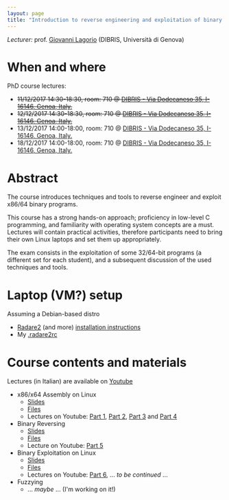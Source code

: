 ```yaml
---
layout: page
title: "Introduction to reverse engineering and exploitation of binary programs"
---
```


*Lecturer:* prof. [Giovanni Lagorio](/people/giovanni_lagorio) (DIBRIS, Università di Genova)

# When and where
PhD course lectures:
- ~~11/12/2017 14:30-18:30, room: 710 @ [DIBRIS - Via Dodecaneso 35, I-16146, Genoa, Italy.](https://www.google.it/maps/place/Via+Dodecaneso,+35,+16146+Genova+GE/@44.403165,8.9696801,17z/data=!3m1!4b1!4m5!3m4!1s0x12d3430b2216399f:0xe215417b3e571fb4!8m2!3d44.403165!4d8.9718688?hl=en)~~
- ~~12/12/2017 14:30-18:30, room: 710 @ [DIBRIS - Via Dodecaneso 35, I-16146, Genoa, Italy.](https://www.google.it/maps/place/Via+Dodecaneso,+35,+16146+Genova+GE/@44.403165,8.9696801,17z/data=!3m1!4b1!4m5!3m4!1s0x12d3430b2216399f:0xe215417b3e571fb4!8m2!3d44.403165!4d8.9718688?hl=en)~~
- 13/12/2017 14:00-18:00, room: 710 @ [DIBRIS - Via Dodecaneso 35, I-16146, Genoa, Italy.](https://www.google.it/maps/place/Via+Dodecaneso,+35,+16146+Genova+GE/@44.403165,8.9696801,17z/data=!3m1!4b1!4m5!3m4!1s0x12d3430b2216399f:0xe215417b3e571fb4!8m2!3d44.403165!4d8.9718688?hl=en)
- 18/12/2017 14:00-18:00, room: 710 @ [DIBRIS - Via Dodecaneso 35, I-16146, Genoa, Italy.](https://www.google.it/maps/place/Via+Dodecaneso,+35,+16146+Genova+GE/@44.403165,8.9696801,17z/data=!3m1!4b1!4m5!3m4!1s0x12d3430b2216399f:0xe215417b3e571fb4!8m2!3d44.403165!4d8.9718688?hl=en)

# Abstract
The course introduces techniques and tools to reverse engineer and exploit x86/64 binary programs.

This course has a strong hands-on approach; proficiency in low-level C programming, and familiarity with operating system concepts are a must.
Lectures will contain practical activities, therefore participants need to bring their own Linux laptops and set them up appropriately.

The exam consists in the exploitation of some 32/64-bit programs (a different set for each student), and a subsequent discussion of the used techniques and tools.

# Laptop (VM?) setup
Assuming a Debian-based distro
* [Radare2](http://www.radare.org/r/) (and more) [installation instructions](https://ghostbin.com/paste/ayf9g)
* My [.radare2rc](https://ghostbin.com/paste/xywks)

# Course contents and materials
Lectures (in Italian) are available on [Youtube](https://www.youtube.com/playlist?list=PLR11TQ3H_K1uRaoCvgdoldzLmksw9D06B)
* x86/x64 Assembly on Linux
  * [Slides](https://bart.disi.unige.it/zxgio/phd-course-2017/x86intro_slides.pdf)
  * [Files](https://bart.disi.unige.it/zxgio/phd-course-2017/x86intro_files.tgz)
  * Lectures on Youtube: [Part 1](https://www.youtube.com/watch?v=cZPPF4z21A8), [Part 2](https://www.youtube.com/watch?v=ffrtzZ0QwVM), [Part 3](https://www.youtube.com/watch?v=N2VNq-cWHPU) and [Part 4](https://www.youtube.com/watch?v=zwUYxLYJWhQ)
* Binary Reversing
  * [Slides](https://bart.disi.unige.it/zxgio/phd-course-2017/reversing_slides.pdf)
  * [Files](https://bart.disi.unige.it/zxgio/phd-course-2017/reversing_files.tgz)
  * Lecture on Youtube: [Part 5](https://www.youtube.com/watch?v=u6GEM5R5u9E)
* Binary Exploitation on Linux
  * [Slides](https://bart.disi.unige.it/zxgio/phd-course-2017/exploitation_slides.pdf)
  * [Files](https://bart.disi.unige.it/zxgio/phd-course-2017/exploitation_files.tgz)
  * Lectures on Youtube: [Part 6](https://www.youtube.com/watch?v=DhE9e-pVQ-o), ... *to be continued* ...
* Fuzzying
  * ... *maybe* ... (I'm working on it!)

